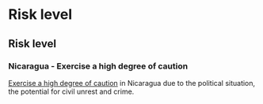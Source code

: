 # Risk level

## Risk level

### Nicaragua - Exercise a high degree of caution

[Exercise a high degree of caution](#levels "Risk Levels") in Nicaragua due to the political situation, the potential for civil unrest and crime.